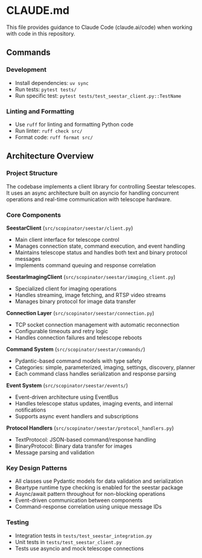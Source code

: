 # CLAUDE.md

This file provides guidance to Claude Code (claude.ai/code) when working with code in this repository.

## Commands

### Development
- Install dependencies: `uv sync`
- Run tests: `pytest tests/`
- Run specific test: `pytest tests/test_seestar_client.py::TestName`

### Linting and Formatting
- Use `ruff` for linting and formatting Python code
- Run linter: `ruff check src/`
- Format code: `ruff format src/`

## Architecture Overview

### Project Structure
The codebase implements a client library for controlling Seestar telescopes. It uses an async architecture built on asyncio for handling concurrent operations and real-time communication with telescope hardware.

### Core Components

**SeestarClient** (`src/scopinator/seestar/client.py`)
- Main client interface for telescope control
- Manages connection state, command execution, and event handling
- Maintains telescope status and handles both text and binary protocol messages
- Implements command queuing and response correlation

**SeestarImagingClient** (`src/scopinator/seestar/imaging_client.py`)
- Specialized client for imaging operations
- Handles streaming, image fetching, and RTSP video streams
- Manages binary protocol for image data transfer

**Connection Layer** (`src/scopinator/seestar/connection.py`)
- TCP socket connection management with automatic reconnection
- Configurable timeouts and retry logic
- Handles connection failures and telescope reboots

**Command System** (`src/scopinator/seestar/commands/`)
- Pydantic-based command models with type safety
- Categories: simple, parameterized, imaging, settings, discovery, planner
- Each command class handles serialization and response parsing

**Event System** (`src/scopinator/seestar/events/`)
- Event-driven architecture using EventBus
- Handles telescope status updates, imaging events, and internal notifications
- Supports async event handlers and subscriptions

**Protocol Handlers** (`src/scopinator/seestar/protocol_handlers.py`)
- TextProtocol: JSON-based command/response handling
- BinaryProtocol: Binary data transfer for images
- Message parsing and validation

### Key Design Patterns
- All classes use Pydantic models for data validation and serialization
- Beartype runtime type checking is enabled for the seestar package
- Async/await pattern throughout for non-blocking operations
- Event-driven communication between components
- Command-response correlation using unique message IDs

### Testing
- Integration tests in `tests/test_seestar_integration.py`
- Unit tests in `tests/test_seestar_client.py`
- Tests use asyncio and mock telescope connections